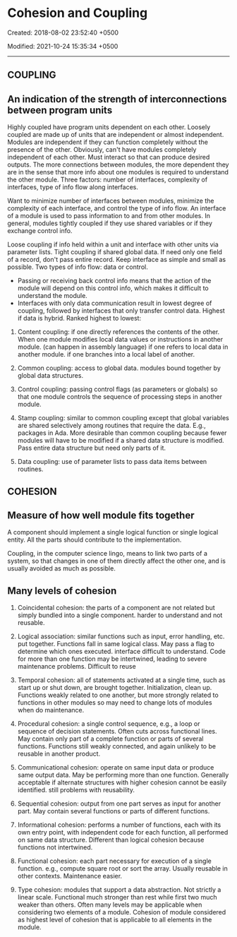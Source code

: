 # Cohesion and Coupling

Created: 2018-08-02 23:52:40 +0500

Modified: 2021-10-24 15:35:34 +0500

---

## COUPLING

## An indication of the strength of interconnections between program units

Highly coupled have program units dependent on each other. Loosely coupled are made up of units that are independent or almost independent.
Modules are independent if they can function completely without the presence of the other. Obviously, can't have modules completely independent of each other. Must interact so that can produce desired outputs. The more connections between modules, the more dependent they are in the sense that more info about one modules is required to understand the other module.
Three factors: number of interfaces, complexity of interfaces, type of info flow along interfaces.

Want to minimize number of interfaces between modules, minimize the complexity of each interface, and control the type of info flow. An interface of a module is used to pass information to and from other modules.
In general, modules tightly coupled if they use shared variables or if they exchange control info.

Loose coupling if info held within a unit and interface with other units via parameter lists. Tight coupling if shared global data.
If need only one field of a record, don't pass entire record. Keep interface as simple and small as possible.
Two types of info flow: data or control.

- Passing or receiving back control info means that the action of the module will depend on this control info, which makes it difficult to understand the module.
- Interfaces with only data communication result in lowest degree of coupling, followed by interfaces that only transfer control data. Highest if data is hybrid.
Ranked highest to lowest:

1. Content coupling: if one directly references the contents of the other.
    When one module modifies local data values or instructions in another module. (can happen in assembly language)
    if one refers to local data in another module.
    if one branches into a local label of another.

2. Common coupling: access to global data.
    modules bound together by global data structures.

3. Control coupling: passing control flags (as parameters or globals) so that one module controls the sequence of processing steps in another module.

4. Stamp coupling: similar to common coupling except that global variables are shared selectively among routines that require the data. E.g., packages in Ada. More desirable than common coupling because fewer modules will have to be modified if a shared data structure is modified. Pass entire data structure but need only parts of it.

5. Data coupling: use of parameter lists to pass data items between routines.

## COHESION

## Measure of how well module fits together

A component should implement a single logical function or single logical entity. All the parts should contribute to the implementation.

Coupling, in the computer science lingo, means to link two parts of a system, so that changes in one of them directly affect the other one, and is usually avoided as much as possible.

## Many levels of cohesion

1. Coincidental cohesion: the parts of a component are not related but simply bundled into a single component.
    harder to understand and not reusable.

2. Logical association: similar functions such as input, error handling, etc. put together. Functions fall in same logical class. May pass a flag to determine which ones executed.
    interface difficult to understand. Code for more than one function may be intertwined, leading to severe maintenance problems. Difficult to reuse

3. Temporal cohesion: all of statements activated at a single time, such as start up or shut down, are brought together. Initialization, clean up.
    Functions weakly related to one another, but more strongly related to functions in other modules so may need to change lots of modules when do maintenance.

4. Procedural cohesion: a single control sequence, e.g., a loop or sequence of decision statements. Often cuts across functional lines. May contain only part of a complete function or parts of several functions.
    Functions still weakly connected, and again unlikely to be reusable in another product.

5. Communicational cohesion: operate on same input data or produce same output data. May be performing more than one function. Generally acceptable if alternate structures with higher cohesion cannot be easily identified.
    still problems with reusability.

6. Sequential cohesion: output from one part serves as input for another part. May contain several functions or parts of different functions.

7. Informational cohesion: performs a number of functions, each with its own entry point, with independent code for each function, all performed on same data structure. Different than logical cohesion because functions not intertwined.

8. Functional cohesion: each part necessary for execution of a single function. e.g., compute square root or sort the array.
    Usually reusable in other contexts. Maintenance easier.

9. Type cohesion: modules that support a data abstraction.
    Not strictly a linear scale. Functional much stronger than rest while first two much weaker than others. Often many levels may be applicable when considering two elements of a module. Cohesion of module considered as highest level of cohesion that is applicable to all elements in the module.
